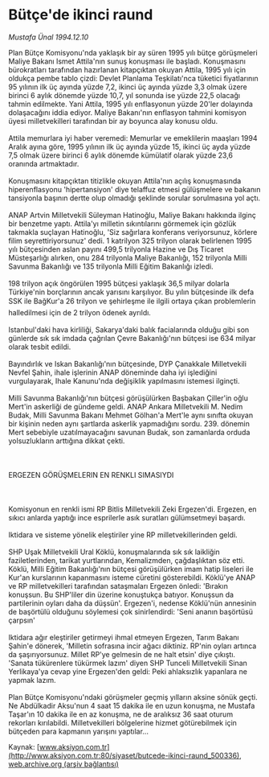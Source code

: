# Bütçe'de ikinci raund

*Mustafa Ünal 1994.12.10*

<div class="pNewsDetailMainContent ctx_content" itemprop="articleBody">
 Plan Bütçe Komisyonu'nda yaklaşık bir ay süren 1995 yılı bütçe görüşmeleri Maliye Bakanı Ismet Attila'nın sunuş konuşması ile başladı. Konuşmasını bürokratları tarafından hazırlanan kitapçıktan okuyan Attila, 1995 yılı için oldukça pembe tablo çizdi: Devlet Planlama Teşkilatı'nca tüketici fiyatlarının 95 yılının ilk üç ayında yüzde 7,2, ikinci üç ayında yüzde 3,3 olmak üzere birinci 6 aylık dönemde yüzde 10,7, yıl sonunda ise yüzde 22,5 olacağı tahmin edilmekte. Yani Attila, 1995 yılı enflasyonun yüzde 20'ler dolayında dolaşacağını iddia ediyor. Maliye Bakanı'nın enflasyon tahmini komisyon üyesi milletvekilleri tarafından bir ay boyunca alay konusu oldu.
 <br/>
 <br/>
 Attila memurlara iyi haber veremedi: Memurlar ve emeklilerin maaşları 1994 Aralık ayına göre, 1995 yılının ilk üç ayında yüzde 15, ikinci üç ayda yüzde 7,5 olmak üzere birinci 6 aylık dönemde kümülatif olarak yüzde 23,6 oranında artmaktadır.
 <br/>
 <br/>
 Konuşmasını kitapçıktan titizlikle okuyan Attila'nın açılış konuşmasında hiperenflasyonu 'hipertansiyon' diye telaffuz etmesi gülüşmelere ve bakanın tansiyonla başının dertte olup olmadığı şeklinde sorular sorulmasına yol açtı.
 <br/>
 <br/>
 ANAP Artvin Milletvekili Süleyman Hatinoğlu, Maliye Bakanı hakkında ilginç bir benzetme yaptı. Attila'yı milletin sıkıntılarını görmemek için gözlük takmakla suçlayan Hatinoğlu, 'Siz sağırlara konferans veriyorsunuz, körlere filim seyrettiriyorsunuz' dedi. 1 katrilyon 325 trilyon olarak belirlenen 1995 yılı bütçesinden aslan payını 499,5 trilyonla Hazine ve Dış Ticaret Müsteşarlığı alırken, onu 284 trilyonla Maliye Bakanlığı, 152 trilyonla Milli Savunma Bakanlığı ve 135 trilyonla Milli Eğitim Bakanlığı izledi.
 <br/>
 <br/>
 198 trilyon açık öngörülen 1995 bütçesi yaklaşık 36,5 milyar dolarla Türkiye'nin borçlarının ancak yarısını karşılıyor. Bu yılın bütçesinde ilk defa SSK ile BağKur'a 26 trilyon  ve şehirleşme ile ilgili ortaya çıkan problemlerin halledilmesi için de 2 trilyon  ödenek ayrıldı.
 <br/>
 <br/>
 Istanbul'daki hava kirliliği, Sakarya'daki balık facialarında olduğu gibi son günlerde sık sık imdada çağrılan Çevre Bakanlığı'nın bütçesi ise 634 milyar olarak tesbit edildi.
 <br/>
 <br/>
 Bayındırlık ve Iskan Bakanlığı'nın bütçesinde, DYP Çanakkale Milletvekili Nevfel Şahin, ihale işlerinin ANAP döneminde daha iyi işlediğini vurgulayarak, Ihale Kanunu'nda değişiklik yapılmasını istemesi ilginçti.
 <br/>
 <br/>
 Milli Savunma Bakanlığı'nın bütçesi görüşülürken Başbakan Çiller'in oğlu Mert'in askerliği de gündeme geldi. ANAP Ankara Milletvekili M. Nedim Budak, Milli Savunma Bakanı Mehmet Gölhan'a Mert'le aynı sınıfta okuyan bir kişinin neden aynı  şartlarda askerlik yapmadığını sordu. 239. dönemin Mert sebebiyle uzatılmayacağını savunan Budak, son zamanlarda orduda yolsuzlukların arttığına dikkat çekti.
 <br/>
 <br/>
 <br/>
 <br/>
 ERGEZEN GÖRÜŞMELERIN  EN RENKLI SIMASIYDI
 <br/>
 <br/>
 <br/>
 <br/>
 Komisyonun en renkli ismi RP Bitlis Milletvekili Zeki Ergezen'di. Ergezen, en sıkıcı anlarda yaptığı ince esprilerle asık suratları gülümsetmeyi başardı.
 <br/>
 <br/>
 Iktidara ve sisteme yönelik eleştiriler yine RP milletvekillerinden geldi.
 <br/>
 <br/>
 SHP Uşak Milletvekili Ural Köklü, konuşmalarında sık sık laikliğin faziletlerinden, tarikat yurtlarından, Kemalizmden, çağdaşlıktan söz etti. Köklü, Milli Eğitim Bakanlığı'nın bütçesi görüşülürken imam hatip liseleri ile Kur'an kurslarının kapanmasını isteme cüretini gösterebildi. Köklü'ye ANAP ve RP milletvekilleri tarafından sataşmaları  Ergezen önledi: 'Bırakın konuşsun. Bu SHP'liler din üzerine konuştukça batıyor. Konuşsun da partilerinin oyları daha da düşsün'. Ergezen'i, nedense Köklü'nün annesinin de başörtülü olduğunu söylemesi çok sinirlendirdi: 'Seni ananın başörtüsü çarpsın'
 <br/>
 <br/>
 Iktidara ağır eleştiriler getirmeyi ihmal etmeyen Ergezen, Tarım Bakanı Şahin'e dönerek, 'Milletin sofrasına incir ağacı diktiniz. RP'nin oyları artınca da şaşırıyorsunuz. Millet RP'ye gelmesin de ne halt etsin' diye çıkıştı. 'Sanata tükürenlere tükürmek lazım' diyen SHP Tunceli Milletvekili Sinan Yerlikaya'ya cevap yine Ergezen'den geldi: Peki ahlaksızlık yapanlara ne yapmak lazım.
 <br/>
 <br/>
 Plan Bütçe Komisyonu'ndaki görüşmeler geçmiş yılların aksine sönük geçti. Ne Abdülkadir Aksu'nun 4 saat 15 dakika ile en uzun konuşma, ne Mustafa Taşar'ın 10 dakika ile en az konuşma, ne de aralıksız 36 saat oturum rekorları kırılabildi. Milletvekilleri bölgelerine hizmet götürebilmek için bütçeden para kapmanın  yarışını yaptılar...
 <br/>
</div>


Kaynak: [www.aksiyon.com.tr](http://www.aksiyon.com.tr:80/siyaset/butcede-ikinci-raund_500336), [web.archive.org (arşiv bağlantısı)](http://web.archive.org/web/20151018015945/http://www.aksiyon.com.tr:80/siyaset/butcede-ikinci-raund_500336)
